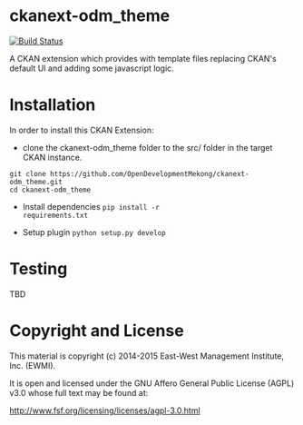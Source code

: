 ckanext-odm_theme
=================

[![Build Status](https://travis-ci.org/OpenDevelopmentMekong/ckanext-odm_theme.svg?branch=master)](https://travis-ci.org/OpenDevelopmentMekong/ckanext-odm_theme)

A CKAN extension which provides with template files replacing CKAN's default UI and adding some javascript logic.

# Installation

In order to install this CKAN Extension:

  * clone the ckanext-odm_theme folder to the src/ folder in the target CKAN instance.

 ```
 git clone https://github.com/OpenDevelopmentMekong/ckanext-odm_theme.git
 cd ckanext-odm_theme
 ```

 * Install dependencies
 <code>pip install -r requirements.txt</code>

 * Setup plugin
 <code>python setup.py develop</code>

# Testing

  TBD

# Copyright and License

This material is copyright (c) 2014-2015 East-West Management Institute, Inc. (EWMI).

It is open and licensed under the GNU Affero General Public License (AGPL) v3.0 whose full text may be found at:

http://www.fsf.org/licensing/licenses/agpl-3.0.html
